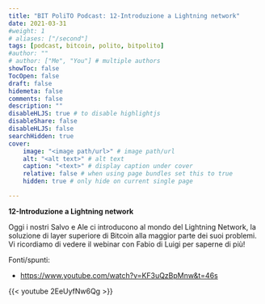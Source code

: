 ```yaml
---
title: "BIT PoliTO Podcast: 12-Introduzione a Lightning network"
date: 2021-03-31
#weight: 1
# aliases: ["/second"]
tags: [podcast, bitcoin, polito, bitpolito]
#author: ""
# author: ["Me", "You"] # multiple authors
showToc: false
TocOpen: false
draft: false
hidemeta: false
comments: false
description: ""
disableHLJS: true # to disable highlightjs
disableShare: false
disableHLJS: false
searchHidden: true
cover:
    image: "<image path/url>" # image path/url
    alt: "<alt text>" # alt text
    caption: "<text>" # display caption under cover
    relative: false # when using page bundles set this to true
    hidden: true # only hide on current single page

---
```


**12-Introduzione a Lightning network**

Oggi i nostri Salvo e Ale ci introducono al mondo del Lightning Network, la soluzione di layer superiore di Bitcoin alla maggior parte dei suoi problemi. Vi ricordiamo di vedere il webinar con Fabio di Luigi per saperne di più!


Fonti/spunti:

- https://www.youtube.com/watch?v=KF3uQzBpMnw&t=46s

 {{< youtube 2EeUyfNw6Qg >}}
